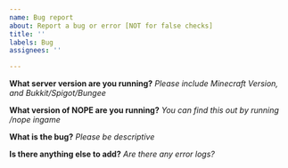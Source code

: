 ```yaml
---
name: Bug report
about: Report a bug or error [NOT for false checks]
title: ''
labels: Bug
assignees: ''

---
```


**What server version are you running?**
_Please include Minecraft Version, and Bukkit/Spigot/Bungee_

**What version of NOPE are you running?**
_You can find this out by running /nope ingame_

**What is the bug?**
_Please be descriptive_

**Is there anything else to add?**
_Are there any error logs?_
